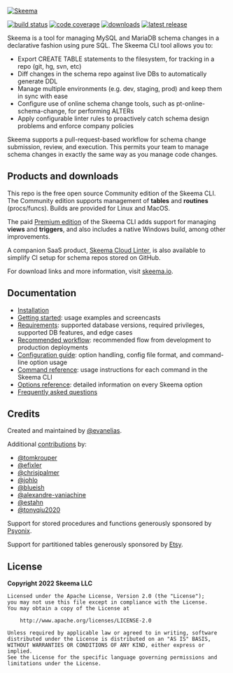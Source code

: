 [![Skeema](https://www.skeema.io/img/logo.png)](https://www.skeema.io)

[![build status](https://img.shields.io/github/workflow/status/skeema/skeema/Tests/main)](https://github.com/skeema/skeema/actions)
[![code coverage](https://img.shields.io/coveralls/skeema/skeema.svg)](https://coveralls.io/r/skeema/skeema)
[![downloads](https://img.shields.io/github/downloads/skeema/skeema/total.svg)](https://github.com/skeema/skeema/releases)
[![latest release](https://img.shields.io/github/release/skeema/skeema.svg)](https://github.com/skeema/skeema/releases)

Skeema is a tool for managing MySQL and MariaDB schema changes in a declarative fashion using pure SQL. The Skeema CLI tool allows you to:

* Export CREATE TABLE statements to the filesystem, for tracking in a repo (git, hg, svn, etc)
* Diff changes in the schema repo against live DBs to automatically generate DDL
* Manage multiple environments (e.g. dev, staging, prod) and keep them in sync with ease
* Configure use of online schema change tools, such as pt-online-schema-change, for performing ALTERs
* Apply configurable linter rules to proactively catch schema design problems and enforce company policies

Skeema supports a pull-request-based workflow for schema change submission, review, and execution. This permits your team to manage schema changes in exactly the same way as you manage code changes.

## Products and downloads

This repo is the free open source Community edition of the Skeema CLI. The Community edition supports management of **tables** and **routines** (procs/funcs). Builds are provided for Linux and MacOS.

The paid [Premium edition](https://www.skeema.io/download/) of the Skeema CLI adds support for managing **views** and **triggers**, and also includes a native Windows build, among other improvements.

A companion SaaS product, [Skeema Cloud Linter](https://www.skeema.io/docs/install/cloud/), is also available to simplify CI setup for schema repos stored on GitHub.

For download links and more information, visit [skeema.io](https://www.skeema.io/download/).

## Documentation

* [Installation](https://www.skeema.io/docs/install/)
* [Getting started](https://www.skeema.io/docs/examples/): usage examples and screencasts
* [Requirements](https://www.skeema.io/docs/requirements/): supported database versions, required privileges, supported DB features, and edge cases
* [Recommended workflow](https://www.skeema.io/docs/workflow/): recommended flow from development to production deployments
* [Configuration guide](https://www.skeema.io/docs/config/): option handling, config file format, and command-line option usage
* [Command reference](https://www.skeema.io/docs/commands/): usage instructions for each command in the Skeema CLI
* [Options reference](https://www.skeema.io/docs/options/): detailed information on every Skeema option
* [Frequently asked questions](https://www.skeema.io/docs/faq/)

## Credits

Created and maintained by [@evanelias](https://github.com/evanelias).

Additional [contributions](https://github.com/skeema/skeema/graphs/contributors) by:

* [@tomkrouper](https://github.com/tomkrouper)
* [@efixler](https://github.com/efixler)
* [@chrisjpalmer](https://github.com/chrisjpalmer)
* [@johlo](https://github.com/johlo)
* [@blueish](https://github.com/blueish)
* [@alexandre-vaniachine](https://github.com/alexandre-vaniachine)
* [@estahn](https://github.com/estahn)
* [@tonyqiu2020](https://github.com/tonyqiu2020)

Support for stored procedures and functions generously sponsored by [Psyonix](https://psyonix.com).

Support for partitioned tables generously sponsored by [Etsy](https://www.etsy.com).

## License

**Copyright 2022 Skeema LLC**

```text
Licensed under the Apache License, Version 2.0 (the "License");
you may not use this file except in compliance with the License.
You may obtain a copy of the License at

    http://www.apache.org/licenses/LICENSE-2.0

Unless required by applicable law or agreed to in writing, software
distributed under the License is distributed on an "AS IS" BASIS,
WITHOUT WARRANTIES OR CONDITIONS OF ANY KIND, either express or implied.
See the License for the specific language governing permissions and
limitations under the License.
```

